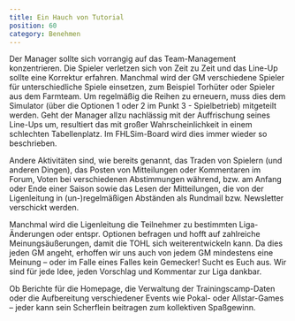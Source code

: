 ```yaml
---
title: Ein Hauch von Tutorial
position: 60
category: Benehmen
---
```

Der Manager sollte sich vorrangig auf das Team-Management konzentrieren. Die Spieler verletzen sich von Zeit zu Zeit und das Line-Up sollte eine Korrektur erfahren. Manchmal wird der GM verschiedene Spieler für unterschiedliche Spiele einsetzen, zum Beispiel Torhüter oder Spieler aus dem Farmteam. 
Um regelmäßig die Reihen zu erneuern, muss dies dem Simulator (über die Optionen 1 oder 2 im Punkt 3 - Spielbetrieb) mitgeteilt werden.
Geht der Manager allzu nachlässig mit der Auffrischung seines Line-Ups um, resultiert das mit großer Wahrscheinlichkeit in einem schlechten Tabellenplatz. Im FHLSim-Board wird dies immer wieder so beschrieben.

Andere Aktivitäten sind, wie bereits genannt, das Traden von Spielern (und anderen Dingen), das Posten von Mitteilungen oder Kommentaren im Forum, Voten bei verschiedenen Abstimmungen während, bzw. am Anfang oder Ende einer Saison sowie das Lesen der Mitteilungen, die von der Ligenleitung in (un-)regelmäßigen Abständen als Rundmail bzw. Newsletter verschickt werden.

Manchmal wird die Ligenleitung die Teilnehmer zu bestimmten Liga-Änderungen oder entspr. Optionen befragen und hofft auf zahlreiche Meinungsäußerungen, damit die TOHL sich weiterentwickeln kann. Da dies jeden GM angeht, erhoffen wir uns auch von jedem GM mindestens eine Meinung – oder im Falle eines Falles kein Gemecker! Sucht es Euch aus. Wir sind für jede Idee, jeden Vorschlag und Kommentar zur Liga dankbar.

Ob Berichte für die Homepage, die Verwaltung der Trainingscamp-Daten oder die Aufbereitung verschiedener Events wie Pokal- oder Allstar-Games – jeder kann sein Scherflein beitragen zum kollektiven Spaßgewinn.
